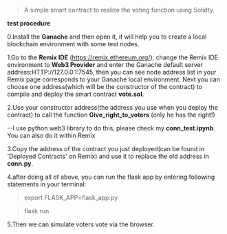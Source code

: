 >A simple smart contract to realize the voting function using Solidty.

**test procedure**

0.Install the **Ganache** and then open it, it will help you to create a local blockchain environment with some test nodes.


1.Go to the **Remix IDE** (https://remix.ethereum.org/), change the Remix IDE environment to **Web3 Provider**  and enter the Ganache default server address:HTTP://127.0.0.1:7545, then you can see node address list in your Remix page corresponds to your Ganache local environment. Next you can choose one address(which will be the constructor of the contract) to compile and deploy the smart contract **vote.sol**. 
  
 
 2.Use your constructor address(the address you use when you deploy the contract) to call the function **Give_right_to_voters** (only he has the right!)
  
   --I use python web3 library to do this, please check my **conn_test.ipynb**. You can also do it within Remix
 
 3.Copy the address of the contract you just deployed(can be found in 'Deployed Contracts' on Remix) and use it to replace the old address in **conn.py**.

 4.after doing all of above, you can run the flask app by entering following statements in your terminal:
 
  >export FLASK_APP=flask_app.py
  
  >flask run
 
 5.Then we can simulate voters vote via the browser.



